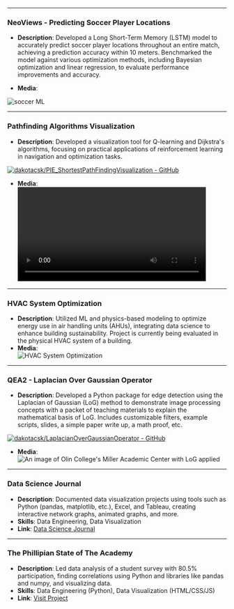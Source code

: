 <!-- -->

---

### NeoViews - Predicting Soccer Player Locations

- **Description**: Developed a Long Short-Term Memory (LSTM) model to accurately predict soccer player locations throughout an entire match, achieving a prediction accuracy within 10 meters. Benchmarked the model against various optimization methods, including Bayesian optimization and linear regression, to evaluate performance improvements and accuracy.

- **Media**:

![soccer ML](https://github.com/user-attachments/assets/cb8494ab-3825-4186-8909-28bd66cb4b19)

---

### Pathfinding Algorithms Visualization

- **Description**: Developed a visualization tool for Q-learning and Dijkstra's algorithms, focusing on practical applications of reinforcement learning in navigation and optimization tasks.

[![dakotacsk/PIE_ShortestPathFindingVisualization - GitHub](https://gh-card.dev/repos/dakotacsk/PIE_ShortestPathFindingVisualization.svg)](https://github.com/dakotacsk/PIE_ShortestPathFindingVisualization)

- **Media**:
  <!-- ![Pathfinding Visualization](https://github.com/user-attachments/assets/f37a42de-7bda-4faf-a37d-b6bd30b5ae05)   -->
  <video controls width="90%">
  <source src="https://github.com/user-attachments/assets/eee799e9-69fc-42b2-ad1a-4c993831e3a3" type="video/mp4">
  Your browser does not support the video tag.
  </video>

---

### HVAC System Optimization

- **Description**: Utilized ML and physics-based modeling to optimize energy use in air handling units (AHUs), integrating data science to enhance building sustainability. Project is currently being evaluated in the physical HVAC system of a building.
- **Media**:  
  ![HVAC System Optimization](https://github.com/user-attachments/assets/8196fad9-e416-4bc8-8190-9327724c33e2)

---

### QEA2 - Laplacian Over Gaussian Operator

- **Description**: Developed a Python package for edge detection using the Laplacian of Gaussian (LoG) method to demonstrate image processing concepts with a packet of teaching materials to explain the mathematical basis of LoG. Includes customizable filters, example scripts, slides, a simple paper write up, a math proof, etc.

[![dakotacsk/LaplacianOverGaussianOperator - GitHub](https://gh-card.dev/repos/dakotacsk/LaplacianOverGaussianOperator.svg)](https://github.com/dakotacsk/LaplacianOverGaussianOperator)

- **Media**:
  ![An image of Olin College's Miller Academic Center with LoG applied](https://github.com/dcoder0111/QEA2_LaplacianOverGaussianOperator/blob/main/img/examples/Olin_LoG.png?raw=true)

---

### Data Science Journal

- **Description**: Documented data visualization projects using tools such as Python (pandas, matplotlib, etc.), Excel, and Tableau, creating interactive network graphs, animated graphs, and more.
- **Skills**: Data Engineering, Data Visualization
- **Link**: [Data Science Journal](../../../personal_portfolio/dataviz.html)

---

### The Phillipian State of The Academy

- **Description**: Led data analysis of a student survey with 80.5% participation, finding correlations using Python and libraries like pandas and numpy, and visualizing data.
- **Skills**: Data Engineering (Python), Data Visualization (HTML/CSS/JS)
- **Link**: [Visit Project](https://phillipian.github.io/SOTA-2022/)
